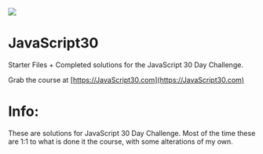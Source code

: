 ![](https://javascript30.com/images/JS3-social-share.png)


# JavaScript30

Starter Files + Completed solutions for the JavaScript 30 Day Challenge.

Grab the course at [https://JavaScript30.com](https://JavaScript30.com)

# Info:
These are solutions for JavaScript 30 Day Challenge. Most of the time these are 1:1 to what is done it the course, with some alterations of my own.
